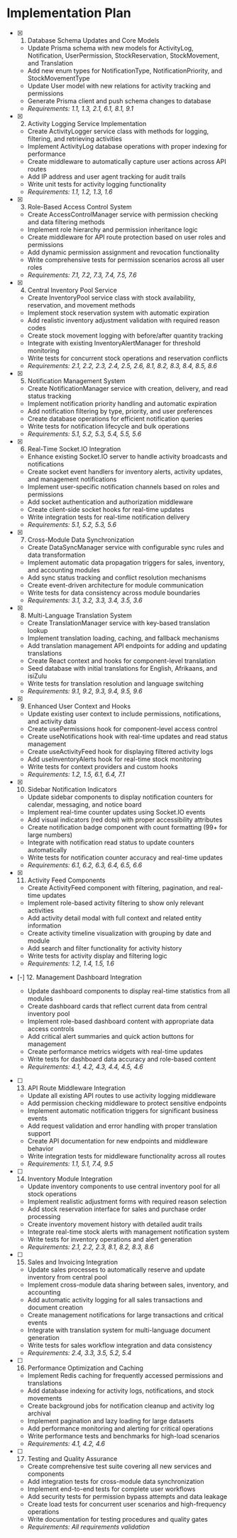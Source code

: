 # Implementation Plan

- [x] 1. Database Schema Updates and Core Models

  - Update Prisma schema with new models for ActivityLog, Notification, UserPermission, StockReservation, StockMovement, and Translation
  - Add new enum types for NotificationType, NotificationPriority, and StockMovementType
  - Update User model with new relations for activity tracking and permissions
  - Generate Prisma client and push schema changes to database
  - _Requirements: 1.1, 1.3, 2.1, 6.1, 8.1, 9.1_

- [x] 2. Activity Logging Service Implementation

  - Create ActivityLogger service class with methods for logging, filtering, and retrieving activities
  - Implement ActivityLog database operations with proper indexing for performance
  - Create middleware to automatically capture user actions across API routes
  - Add IP address and user agent tracking for audit trails
  - Write unit tests for activity logging functionality
  - _Requirements: 1.1, 1.2, 1.3, 1.6_

- [x] 3. Role-Based Access Control System

  - Create AccessControlManager service with permission checking and data filtering methods
  - Implement role hierarchy and permission inheritance logic
  - Create middleware for API route protection based on user roles and permissions
  - Add dynamic permission assignment and revocation functionality
  - Write comprehensive tests for permission scenarios across all user roles
  - _Requirements: 7.1, 7.2, 7.3, 7.4, 7.5, 7.6_

- [x] 4. Central Inventory Pool Service

  - Create InventoryPool service class with stock availability, reservation, and movement methods
  - Implement stock reservation system with automatic expiration
  - Add realistic inventory adjustment validation with required reason codes
  - Create stock movement logging with before/after quantity tracking
  - Integrate with existing InventoryAlertManager for threshold monitoring
  - Write tests for concurrent stock operations and reservation conflicts
  - _Requirements: 2.1, 2.2, 2.3, 2.4, 2.5, 2.6, 8.1, 8.2, 8.3, 8.4, 8.5, 8.6_

- [x] 5. Notification Management System

  - Create NotificationManager service with creation, delivery, and read status tracking
  - Implement notification priority handling and automatic expiration
  - Add notification filtering by type, priority, and user preferences
  - Create database operations for efficient notification queries
  - Write tests for notification lifecycle and bulk operations
  - _Requirements: 5.1, 5.2, 5.3, 5.4, 5.5, 5.6_

- [x] 6. Real-Time Socket.IO Integration

  - Enhance existing Socket.IO server to handle activity broadcasts and notifications
  - Create socket event handlers for inventory alerts, activity updates, and management notifications
  - Implement user-specific notification channels based on roles and permissions
  - Add socket authentication and authorization middleware
  - Create client-side socket hooks for real-time updates
  - Write integration tests for real-time notification delivery
  - _Requirements: 5.1, 5.2, 5.3, 5.6_

- [x] 7. Cross-Module Data Synchronization

  - Create DataSyncManager service with configurable sync rules and data transformation
  - Implement automatic data propagation triggers for sales, inventory, and accounting modules
  - Add sync status tracking and conflict resolution mechanisms
  - Create event-driven architecture for module communication
  - Write tests for data consistency across module boundaries
  - _Requirements: 3.1, 3.2, 3.3, 3.4, 3.5, 3.6_

- [x] 8. Multi-Language Translation System

  - Create TranslationManager service with key-based translation lookup
  - Implement translation loading, caching, and fallback mechanisms
  - Add translation management API endpoints for adding and updating translations
  - Create React context and hooks for component-level translation
  - Seed database with initial translations for English, Afrikaans, and isiZulu
  - Write tests for translation resolution and language switching
  - _Requirements: 9.1, 9.2, 9.3, 9.4, 9.5, 9.6_

- [x] 9. Enhanced User Context and Hooks

  - Update existing user context to include permissions, notifications, and activity data
  - Create usePermissions hook for component-level access control
  - Create useNotifications hook with real-time updates and read status management
  - Create useActivityFeed hook for displaying filtered activity logs
  - Add useInventoryAlerts hook for real-time stock monitoring
  - Write tests for context providers and custom hooks
  - _Requirements: 1.2, 1.5, 6.1, 6.4, 7.1_

- [x] 10. Sidebar Notification Indicators


  - Update sidebar components to display notification counters for calendar, messaging, and notice board
  - Implement real-time counter updates using Socket.IO events
  - Add visual indicators (red dots) with proper accessibility attributes
  - Create notification badge component with count formatting (99+ for large numbers)
  - Integrate with notification read status to update counters automatically
  - Write tests for notification counter accuracy and real-time updates
  - _Requirements: 6.1, 6.2, 6.3, 6.4, 6.5, 6.6_

- [x] 11. Activity Feed Components





  - Create ActivityFeed component with filtering, pagination, and real-time updates
  - Implement role-based activity filtering to show only relevant activities
  - Add activity detail modal with full context and related entity information
  - Create activity timeline visualization with grouping by date and module
  - Add search and filter functionality for activity history
  - Write tests for activity display and filtering logic
  - _Requirements: 1.2, 1.4, 1.5, 1.6_

- [-] 12. Management Dashboard Integration



  - Update dashboard components to display real-time statistics from all modules
  - Create dashboard cards that reflect current data from central inventory pool
  - Implement role-based dashboard content with appropriate data access controls
  - Add critical alert summaries and quick action buttons for management
  - Create performance metrics widgets with real-time updates
  - Write tests for dashboard data accuracy and role-based content
  - _Requirements: 4.1, 4.2, 4.3, 4.4, 4.5, 4.6_

- [ ] 13. API Route Middleware Integration

  - Update all existing API routes to use activity logging middleware
  - Add permission checking middleware to protect sensitive endpoints
  - Implement automatic notification triggers for significant business events
  - Add request validation and error handling with proper translation support
  - Create API documentation for new endpoints and middleware behavior
  - Write integration tests for middleware functionality across all routes
  - _Requirements: 1.1, 5.1, 7.4, 9.5_

- [ ] 14. Inventory Module Integration

  - Update inventory components to use central inventory pool for all stock operations
  - Implement realistic adjustment forms with required reason selection
  - Add stock reservation interface for sales and purchase order processing
  - Create inventory movement history with detailed audit trails
  - Integrate real-time stock alerts with management notification system
  - Write tests for inventory operations and alert generation
  - _Requirements: 2.1, 2.2, 2.3, 8.1, 8.2, 8.3, 8.6_

- [ ] 15. Sales and Invoicing Integration

  - Update sales processes to automatically reserve and update inventory from central pool
  - Implement cross-module data sharing between sales, inventory, and accounting
  - Add automatic activity logging for all sales transactions and document creation
  - Create management notifications for large transactions and critical events
  - Integrate with translation system for multi-language document generation
  - Write tests for sales workflow integration and data consistency
  - _Requirements: 2.4, 3.3, 3.5, 5.2, 5.4_

- [ ] 16. Performance Optimization and Caching

  - Implement Redis caching for frequently accessed permissions and translations
  - Add database indexing for activity logs, notifications, and stock movements
  - Create background jobs for notification cleanup and activity log archival
  - Implement pagination and lazy loading for large datasets
  - Add performance monitoring and alerting for critical operations
  - Write performance tests and benchmarks for high-load scenarios
  - _Requirements: 4.1, 4.2, 4.6_

- [ ] 17. Testing and Quality Assurance
  - Create comprehensive test suite covering all new services and components
  - Add integration tests for cross-module data synchronization
  - Implement end-to-end tests for complete user workflows
  - Add security tests for permission bypass attempts and data leakage
  - Create load tests for concurrent user scenarios and high-frequency operations
  - Write documentation for testing procedures and quality gates
  - _Requirements: All requirements validation_
